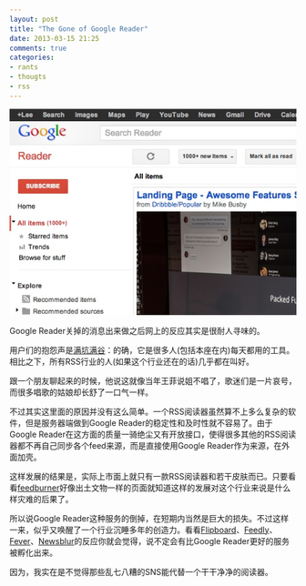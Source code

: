 ```yaml
---
layout: post
title: "The Gone of Google Reader"
date: 2013-03-15 21:25
comments: true
categories:
- rants
- thougts
- rss
---
```


![Google reader is gone](/downloads/images/google_reader.png "Don't touch me...")

Google Reader关掉的消息出来做之后网上的反应其实是很耐人寻味的。

用户们的抱怨声是[满坑满谷](http://www.theverge.com/2013/3/14/4105432/google-reader-shuts-down)：的确，它是很多人(包括本座在内)每天都用的工具。相比之下，所有RSS行业的人(如果这个行业还在的话)几乎都在叫好。

跟一个朋友聊起来的时候，他说这就像当年王菲说姐不唱了，歌迷们是一片哀号，而很多唱歌的姑娘却长舒了一口气一样。

不过其实这里面的原因并没有这么简单。一个RSS阅读器虽然算不上多么复杂的软件，但是服务器端做到Google Reader的稳定性和及时性就不容易了。由于Google Reader在这方面的质量一骑绝尘又有开放接口，使得很多其他的RSS阅读器都不再自己同步各个feed来源，而是直接使用Google Reader作为来源，在外面加壳。

这样发展的结果是，实际上市面上就只有一款RSS阅读器和若干皮肤而已。只要看看[feedburner](http://feedburner.google.com/)好像出土文物一样的页面就知道这样的发展对这个行业来说是什么样灾难的后果了。

所以说Google Reader这种服务的倒掉，在短期内当然是巨大的损失。不过这样一来，似乎又唤醒了一个行业沉睡多年的创造力。看看[Flipboard](http://inside.flipboard.com/2013/03/14/weve-got-your-rss-covered-save-your-google-reader-feeds-now/)、[Feedly](http://feedly.com/)、[Fever](http://feedafever.com/)、[Newsblur](http://www.newsblur.com/)的反应你就会觉得，说不定会有比Google Reader更好的服务被孵化出来。

因为，我实在是不觉得那些乱七八糟的SNS能代替一个干干净净的阅读器。
